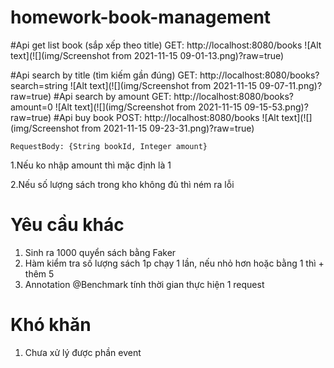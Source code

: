 # homework-book-management

#Api get list book (sắp xếp theo title)
GET: http://localhost:8080/books
![Alt text](![](img/Screenshot from 2021-11-15 09-01-13.png)?raw=true)

#Api search by title (tìm kiếm gần đúng)
GET: http://localhost:8080/books?search=string
![Alt text](![](img/Screenshot from 2021-11-15 09-07-11.png)?raw=true)
#Api search by amount
GET: http://localhost:8080/books?amount=0
![Alt text](![](img/Screenshot from 2021-11-15 09-15-53.png)?raw=true)
#Api buy book
POST: http://localhost:8080/books
![Alt text](![](img/Screenshot from 2021-11-15 09-23-31.png)?raw=true)
```jsons
RequestBody: {String bookId, Integer amount}
```

1.Nếu ko nhập amount thì mặc định là 1

2.Nếu số lượng sách trong kho không đủ thì ném ra lỗi 

# Yêu cầu khác

1. Sinh ra 1000 quyển sách bằng Faker
2. Hàm kiểm tra số lượng sách 1p chạy 1 lần, nếu nhỏ hơn hoặc bằng 1 thì + thêm 5
3. Annotation @Benchmark tính thời gian thực hiện 1 request

# Khó khăn

1. Chưa xử lý được phần event